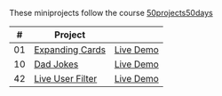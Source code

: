 These miniprojects follow the course [50projects50days](https://50projects50days.com/)

|  #  | Project | |
| :-: | ----------------------------------------- | -------- |
| 01  | [Expanding Cards](https://github.com/wienerwald/Webdev-learning/tree/master/50projects50days/01_Expanding-cards)| [Live Demo](https://github.com/wienerwald/Webdev-learning/tree/master/50projects50days/01_Expanding-cards/2-version-background-image/)  |
| 10 | [Dad Jokes](https://github.com/wienerwald/Webdev-learning/tree/master/50projects50days/10_Dad-jokes) | [Live Demo](https://wienerwald.github.io/Webdev-learning/50projects50days/10_Dad-jokes/) |
| 42 | [Live User Filter](https://github.com/wienerwald/Webdev-learning/tree/master/50projects50days/42_Live-user-filter) | [Live Demo](https://wienerwald.github.io/Webdev-learning/50projects50days/) |
